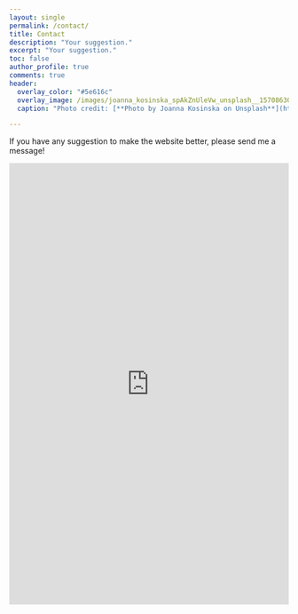 ```yaml
---
layout: single
permalink: /contact/
title: Contact
description: "Your suggestion."
excerpt: "Your suggestion."
toc: false
author_profile: true
comments: true
header:
  overlay_color: "#5e616c"
  overlay_image: /images/joanna_kosinska_spAkZnUleVw_unsplash__1570863039_79577.jpg
  caption: "Photo credit: [**Photo by Joanna Kosinska on Unsplash**](https://unsplash.com/photos/spAkZnUleVw)"

---
```


If you have any suggestion to make the website better, please send me a message!

<iframe src="https://docs.google.com/forms/d/e/1FAIpQLSeTRMJ2f0IHmRTdNzXZkz0bg8G-nF0XP0zJllWn_oHl48O5bQ/viewform?embedded=true" width="100%" height="795" frameborder="0" marginheight="0" marginwidth="0">Loading…</iframe>

